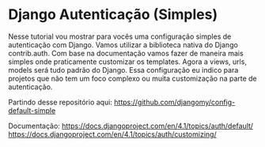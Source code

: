 # Django Autenticação (Simples)

Nesse tutorial vou mostrar para vocês uma configuração simples de autenticação com Django. Vamos utilizar a biblioteca nativa do Django contrib.auth. Com base na documentação vamos fazer de maneira mais simples onde praticamente customizar os templates. Agora a views, urls, models será tudo padrão do Django. Essa configuração eu indico para projetos que não tem um foco complexo ou muita customização na parte de autenticação. 

Partindo desse repositório aqui: 
https://github.com/djangomy/config-default-simple

Documentação: 
https://docs.djangoproject.com/en/4.1/topics/auth/default/
https://docs.djangoproject.com/en/4.1/topics/auth/customizing/